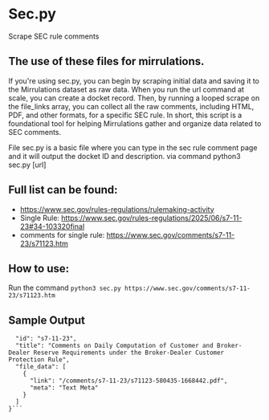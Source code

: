 # Sec.py
Scrape SEC rule comments
## The use of these files for mirrulations.

If you're using sec.py, you can begin by scraping initial data and saving it to the Mirrulations dataset as raw data. When you run the url command at scale, you can create a docket record. Then, by running a looped scrape on the file_links array, you can collect all the raw comments, including HTML, PDF, and other formats, for a specific SEC rule. In short, this script is a foundational tool for helping Mirrulations gather and organize data related to SEC comments.

File sec.py is a basic file where you can type in the sec rule comment page and it will output the docket ID and description. via command python3 sec.py [url]

## Full list can be found: 
- https://www.sec.gov/rules-regulations/rulemaking-activity
- Single Rule: https://www.sec.gov/rules-regulations/2025/06/s7-11-23#34-103320final
- comments for single rule: https://www.sec.gov/comments/s7-11-23/s71123.htm

## How to use:
Run the command `python3 sec.py https://www.sec.gov/comments/s7-11-23/s71123.htm`

## Sample Output
```{
  "id": "s7-11-23",
  "title": "Comments on Daily Computation of Customer and Broker-Dealer Reserve Requirements under the Broker-Dealer Customer Protection Rule",
  "file_data": [
    {
      "link": "/comments/s7-11-23/s71123-580435-1668442.pdf",
      "meta": "Text Meta"
    }
  ]
}```
